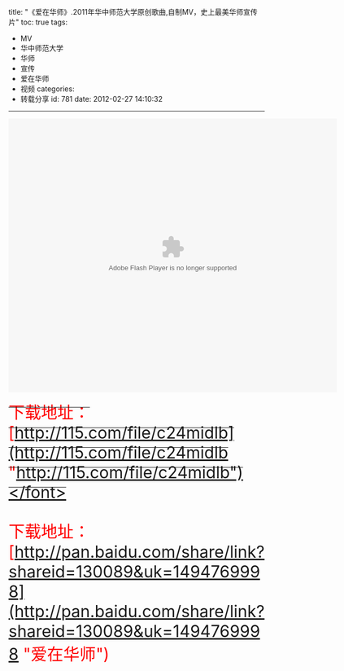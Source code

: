 title: "《爱在华师》.2011年华中师范大学原创歌曲,自制MV，史上最美华师宣传片"
toc: true
tags:
  - MV
  - 华中师范大学
  - 华师
  - 宣传
  - 爱在华师
  - 视频
categories:
  - 转载分享
id: 781
date: 2012-02-27 14:10:32
---

<embed src="http://player.youku.com/player.php/sid/XMzU3Njc4MDgw/v.swf" allowFullScreen="true" quality="high" width="646" height="538" align="middle" allowScriptAccess="always" type="application/x-shockwave-flash"></embed>

<del datetime="2012-11-12T13:10:38+00:00"><font size=6 color="red">下载地址：[http://115.com/file/c24midlb](http://115.com/file/c24midlb "http://115.com/file/c24midlb")</font></del>

<font size=6 color="red">下载地址：[http://pan.baidu.com/share/link?shareid=130089&uk=1494769998](http://pan.baidu.com/share/link?shareid=130089&uk=1494769998 "爱在华师")</font>